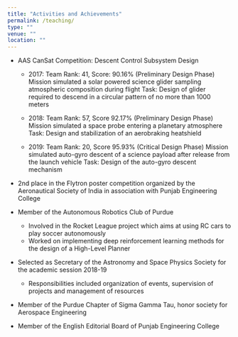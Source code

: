 ```yaml
---
title: "Activities and Achievements"
permalink: /teaching/
type: ""
venue: ""
location: ""
---
```

* AAS CanSat Competition:  Descent Control Subsystem Design 
 
   * 2017: Team Rank: 41, Score: 90.16% (Preliminary Design Phase) 
        Mission simulated a solar powered science glider sampling atmospheric composition during flight 
        Task: Design of glider required to descend in a circular pattern of no more than 1000 meters 
        
    * 2018: Team Rank: 57, Score 92.17% (Preliminary Design Phase) 
        Mission simulated a space probe entering a planetary atmosphere 
        Task: Design and stabilization of an aerobraking heatshield 
        
    * 2019: Team Rank: 20, Score 95.93% (Critical Design Phase) 
        Mission simulated auto-gyro descent of a science payload after release from the launch vehicle 
        Task: Design of the auto-gyro descent mechanism 
 	 
* 2nd place in the Flytron poster competition organized by the Aeronautical Society of India in association with Punjab Engineering College 
* Member of the Autonomous Robotics Club of Purdue 
    * Involved in the Rocket League project which aims at using RC cars to play soccer autonomously 
    * Worked on implementing deep reinforcement learning methods for the design of a High-Level Planner 
* Selected as Secretary of the Astronomy and Space Physics Society for the academic session 2018-19 
    * Responsibilities included organization of events, supervision of projects and management of resources 
* Member of the Purdue Chapter of Sigma Gamma Tau, honor society for Aerospace Engineering 
* Member of the English Editorial Board of Punjab Engineering College 


<!-- 
This is a description of a teaching experience. You can use markdown like any other post.

Heading 1
======

Heading 2
======

Heading 3
====== -->

<!-- # collection: teaching -->
<!-- date: "" -->